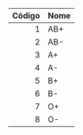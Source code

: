  | Código | Nome |
 | -----: | :--- |
 | 1      | AB+  |
 | 2      | AB-  |
 | 3      | A+   |
 | 4      | A-   |
 | 5      | B+   |
 | 6      | B-   |
 | 7      | O+   |
 | 8      | O-   |
